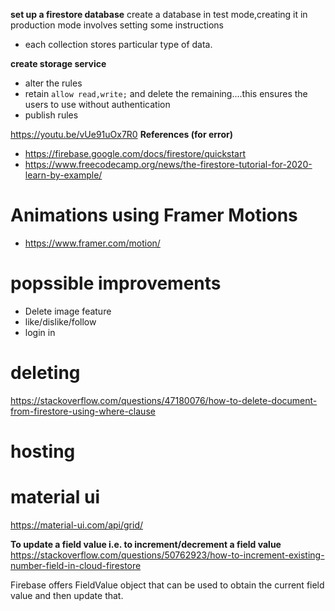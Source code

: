 **set up a firestore database**
create a database in test mode,creating it in production mode involves setting some instructions

- each collection stores particular type of data.

**create storage service**

- alter the rules
- retain `allow read,write;` and delete the remaining....this ensures the users to use without authentication
- publish rules

https://youtu.be/vUe91uOx7R0
**References (for error)**

- https://firebase.google.com/docs/firestore/quickstart
- https://www.freecodecamp.org/news/the-firestore-tutorial-for-2020-learn-by-example/

# Animations using Framer Motions

- https://www.framer.com/motion/

# popssible improvements

- Delete image feature
- like/dislike/follow
- login in

# deleting

https://stackoverflow.com/questions/47180076/how-to-delete-document-from-firestore-using-where-clause

# hosting

# material ui

https://material-ui.com/api/grid/

**To update a field value i.e. to increment/decrement a field value**
https://stackoverflow.com/questions/50762923/how-to-increment-existing-number-field-in-cloud-firestore

Firebase offers FieldValue object that can be used to obtain the current field value and then update that.
